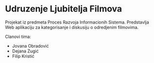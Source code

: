 # Udruzenje Ljubitelja Filmova

Projekat iz predmeta Proces Razvoja Informacionih Sistema.
Predstavlja Web aplikaciju za kategorisanje i diskusiju o odredjenim filmovima.

Clanovi tima:
* Jovana Obradović
* Dejana Zugić
* Filip Kristić
